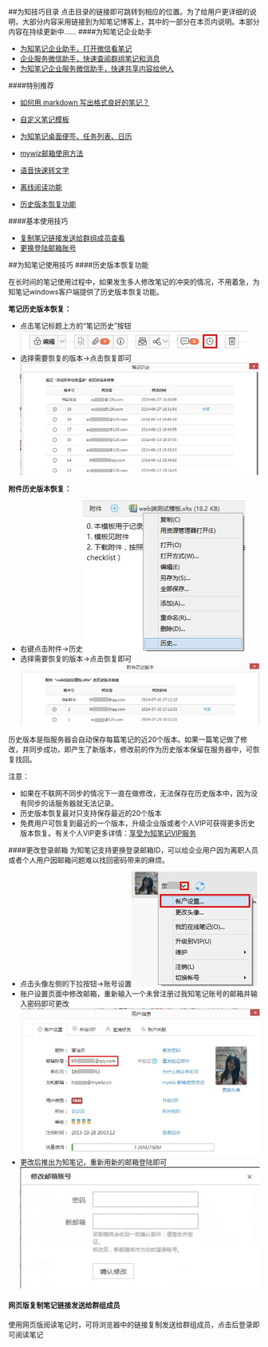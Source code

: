 ##为知技巧目录
点击目录的链接即可跳转到相应的位置。为了给用户更详细的说明，大部分内容采用链接到为知笔记博客上，其中的一部分在本页内说明。本部分内容在持续更新中……
####为知笔记企业助手

+ [为知笔记企业助手，打开微信看笔记](http://blog.wiz.cn/weixin-admin-help.html)
+ [企业服务微信助手，快速查阅群组笔记和消息](http://blog.wiz.cn/weixin-wiz-user.html)
+ [为知笔记企业服务微信助手，快速共享内容给他人](http://blog.wiz.cn/weixin-help.html)

####特别推荐
+ [如何用 markdown 写出格式良好的笔记？](http://blog.wiz.cn/feature-markdown.html)

+ [自定义笔记模板](http://blog.wiz.cn/faq-templates.html)
+ [为知笔记桌面便签、任务列表、日历](http://blog.wiz.cn/wizsticker.html)
+ [mywiz邮箱使用方法](http://blog.wiz.cn/wiz-mywiz.html)
+ [语音快速转文字](http://blog.wiz.cn/android-6-0-9.html)
+ [离线阅读功能](http://blog.wiz.cn/offline.html)
+ <a href="#WebTipsVersion">历史版本恢复功能</a>


####基本使用技巧
+ <a href="#WebTipsLink">复制笔记链接发送给群组成员查看</a>
+ <a href="#WebTipsEmail">更换登陆邮箱账号</a>

##为知笔记使用技巧
####<a name="WebTipsVersion">历史版本恢复功能</a>

在长时间的笔记使用过程中，如果发生多人修改笔记的冲突的情况，不用着急，为知笔记windows客户端提供了历史版本恢复功能。

**笔记历史版本恢复：**
+ 点击笔记标题上方的“笔记历史”按钮![G5](img/G5.jpg)
+ 选择需要恢复的版本->点击恢复即可![G6](img/G6.jpg)


**附件历史版本恢复：**
+ 右键点击附件->历史![G7](img/G7.jpg)
+ 选择需要恢复的版本->点击恢复即可![G8](img/G8.jpg)

历史版本是指服务器会自动保存每篇笔记的近20个版本。如果一篇笔记做了修改，并同步成功，即产生了新版本，修改前的作为历史版本保留在服务器中，可恢复找回。


注意：
- 如果在不联网不同步的情况下一直在做修改，无法保存在历史版本中，因为没有同步的话服务器就无法记录。
- 历史版本恢复最对只支持保存最近的20个版本
- 免费用户可恢复到最近的一个版本，升级企业版或者个人VIP可获得更多历史版本恢复。有关个人VIP更多详情：[享受为知笔记VIP服务](http://blog.wiz.cn/wiz-vip.html)

####<a name="WebTipsEmail">更改登录邮箱</a>
为知笔记支持更换登录邮箱ID，可以给企业用户因为离职人员或者个人用户因邮箱问题难以找回密码带来的麻烦。
+ 点击头像左侧的下拉按钮->账号设置![G1](img/G1.jpg)
+ 账户设置页面中修改邮箱，重新输入一个未曾注册过我知笔记账号的邮箱并输入密码即可更改![G9](img/G9.jpg)
+ 更改后推出为知笔记，重新用新的邮箱登陆即可![G10](img/G10.jpg)

#### <a name="WebTipsLink">网页版复制笔记链接发送给群组成员</a>
使用网页版阅读笔记时，可将浏览器中的链接复制发送给群组成员，点击后登录即可阅读笔记
